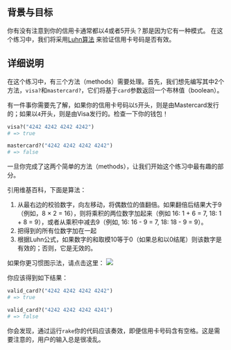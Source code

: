 <!-- Please put your translation here and with the same style in README.md -->
## 背景与目标

你有没有注意到你的信用卡通常都以4或者5开头？那是因为它有一种模式。
在这个练习中，我们将采用[Luhn算法](https://en.wikipedia.org/wiki/Luhn_algorithm) 来验证信用卡号码是否有效。

## 详细说明

在这个练习中，有三个方法（methods）需要处理。首先，我们想先编写其中2个方法，`visa?`和`mastercard?`，它们将基于`card`参数返回一个布林值（boolean）。

有一件事你需要先了解，如果你的信用卡号码以`5`开头，则是由Mastercard发行的；如果以`4`开头，则是由Visa发行的。检查一下你的钱包！

```ruby
visa?("4242 4242 4242 4242")
# => true

mastercard?("4242 4242 4242 4242")
# => false
```

一旦你完成了这两个简单的方法（methods），让我们开始这个练习中最有趣的部分。

引用维基百科，下面是算法：

1. 从最右边的校验数字，向左移动，将偶数位的值翻倍。如果翻倍后结果大于9（例如，8 × 2 = 16），则将乘积的两位数字加起来（例如 16: 1 + 6 = 7, 18: 1 + 8 = 9），或者从乘积中减去9（例如, 16: 16 - 9 = 7, 18: 18 - 9 = 9）。
2. 把得到的所有位数字加在一起
3. 根据Luhn公式，如果数字的和取模10等于0（如果总和以0结尾）则该数字是有效的；否则，它是无效的。

如果你更习惯图示法，请点击这里：
![](https://i.stack.imgur.com/Cenb3.png)

你应该得到如下结果：

```ruby
valid_card?("4242 4242 4242 4242")
# => true

valid_card?("4242 4242 4242 4241")
# => false
```

你会发现，通过运行`rake`你的代码应该奏效，即便信用卡号码含有空格。这是需要注意的，用户的输入总是很凌乱。

